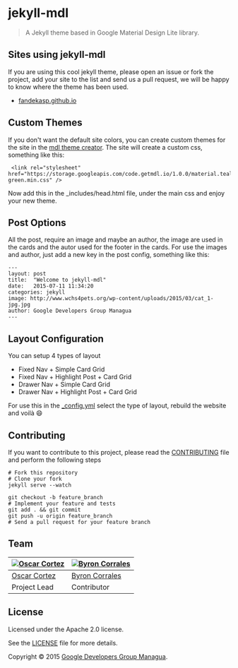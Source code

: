 # jekyll-mdl
> A Jekyll theme based in Google Material Design Lite library.

## Sites using jekyll-mdl

If you are using this cool jekyll theme, please open an issue or fork the project, add your site to the list and send us a pull request, we will be happy to know where the theme has been used.

- [fandekasp.github.io](http://fandekasp.github.io/)

## Custom Themes

If you don't want the default site colors, you can create custom themes for the site in the [mdl theme creator](http://www.getmdl.io/customize/index.html). The site will create a custom css, something like this:

     <link rel="stylesheet" href="https://storage.googleapis.com/code.getmdl.io/1.0.0/material.teal-green.min.css" />

Now add this in the _includes/head.html file, under the main css and enjoy your new theme.

## Post Options

All the post, require an image and maybe an author, the image are used in the cards and the autor used for the footer in the cards. For use the images and author, just add a new key in the post config, something like this:

    ---
    layout: post
    title:  "Welcome to jekyll-mdl"
    date:   2015-07-11 11:34:20
    categories: jekyll
    image: http://www.wchs4pets.org/wp-content/uploads/2015/03/cat_1-jpg.jpg
    author: Google Developers Group Managua
    ---

## Layout Configuration
You can setup 4 types of layout

- Fixed Nav + Simple Card Grid
- Fixed Nav + Highlight Post + Card Grid
- Drawer Nav + Simple Card Grid
- Drawer Nav + Highlight Post + Card Grid

For use this in the [_config.yml](https://github.com/gdg-managua/jekyll-mdl/blob/master/_config.yml) select the type of layout, rebuild the website and voilà :smile:

## Contributing
If you want to contribute to this project, please read the [CONTRIBUTING](https://github.com/gdg-managua/jekyll-mdl/blob/master/CONTRIBUTING.md) file and perform the following steps

    # Fork this repository
    # Clone your fork
    jekyll serve --watch

    git checkout -b feature_branch
    # Implement your feature and tests
    git add . && git commit
    git push -u origin feature_branch
    # Send a pull request for your feature branch

## Team
[![Oscar Cortez](https://avatars.githubusercontent.com/u/2553459?v=3&s=100)](http://github.com/oscarmcm) | [![Byron Corrales](https://avatars.githubusercontent.com/u/99616?v=3&s=100)](https://github.com/byroncorrales)
---|---
[Oscar Cortez](http://github.com/oscarmcm) | [Byron Corrales](https://github.com/byroncorrales)
Project Lead | Contributor

## License
Licensed under the Apache 2.0 license.

See the [LICENSE](https://github.com/gdg-managua/jekyll-mdl/blob/master/LICENSE.md) file for more details.

Copyright © 2015 [Google Developers Group Managua](http://www.gdgmanagua.org).
